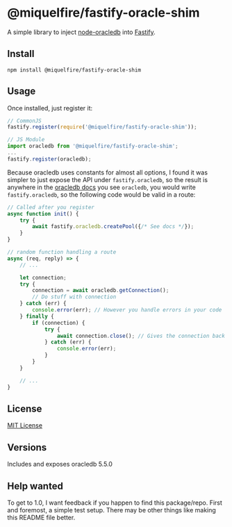 # @miquelfire/fastify-oracle-shim

A simple library to inject [node-oracledb](https://github.com/oracle/node-oracledb) into [Fastify](https://www.fastify.io/).

## Install

`npm install @miquelfire/fastify-oracle-shim`

## Usage

Once installed, just register it:

```js
// CommonJS
fastify.register(require('@miquelfire/fastify-oracle-shim'));

// JS Module
import oracledb from '@miquelfire/fastify-oracle-shim';
...
fastify.register(oracledb);
```

Because oracledb uses constants for almost all options, I found it was simpler to just expose the API under `fastify.oracledb`, so the result is anywhere in the [oracledb docs](https://oracle.github.io/node-oracledb/doc/api.html) you see `oracledb`, you would write `fastify.oracledb`, so the following code would be valid in a route:

```js
// Called after you register
async function init() {
    try {
        await fastify.oracledb.createPool({/* See docs */});
    }
}

// random function handling a route
async (req, reply) => {
    // ...

    let connection;
    try {
        connection = await oracledb.getConnection();
        // Do stuff with connection
    } catch (err) {
        console.error(err); // However you handle errors in your code
    } finally {
        if (connection) {
            try {
                await connection.close(); // Gives the connection back to the pool
            } catch (err) {
                console.error(err);
            }
        }
    }

    // ...
}
```

## License

[MIT License](http://jsumners.mit-license.org/)

## Versions

Includes and exposes oracledb 5.5.0

## Help wanted

To get to 1.0, I want feedback if you happen to find this package/repo. First and foremost, a simple test setup. There may be other things like making this README file better.
